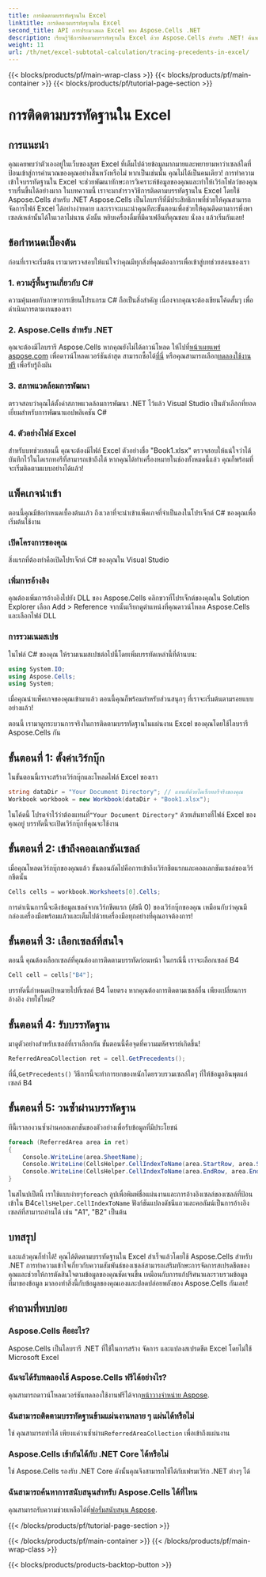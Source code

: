 ```yaml
---
title: การติดตามบรรทัดฐานใน Excel
linktitle: การติดตามบรรทัดฐานใน Excel
second_title: API การประมวลผล Excel ของ Aspose.Cells .NET
description: เรียนรู้วิธีการติดตามบรรทัดฐานใน Excel ด้วย Aspose.Cells สำหรับ .NET! ค้นพบบทช่วยสอนการเขียนโค้ดแบบทีละขั้นตอนที่จะช่วยเสริมทักษะการใช้สเปรดชีตของคุณ
weight: 11
url: /th/net/excel-subtotal-calculation/tracing-precedents-in-excel/
---
```


{{< blocks/products/pf/main-wrap-class >}}
{{< blocks/products/pf/main-container >}}
{{< blocks/products/pf/tutorial-page-section >}}

# การติดตามบรรทัดฐานใน Excel

## การแนะนำ
คุณเคยพบว่าตัวเองอยู่ในเว็บของสูตร Excel ที่เต็มไปด้วยข้อมูลมากมายและพยายามหาว่าเซลล์ใดที่ป้อนเข้าสู่การคำนวณของคุณอย่างสิ้นหวังหรือไม่ หากเป็นเช่นนั้น คุณไม่ได้เป็นคนเดียว! การทำความเข้าใจบรรทัดฐานใน Excel จะช่วยพัฒนาทักษะการวิเคราะห์ข้อมูลของคุณและทำให้เวิร์กโฟลว์ของคุณราบรื่นขึ้นได้อย่างมาก ในบทความนี้ เราจะมาสำรวจวิธีการติดตามบรรทัดฐานใน Excel โดยใช้ Aspose.Cells สำหรับ .NET Aspose.Cells เป็นไลบรารีที่มีประสิทธิภาพที่ช่วยให้คุณสามารถจัดการไฟล์ Excel ได้อย่างง่ายดาย และเราจะแนะนำคุณทีละขั้นตอนเพื่อช่วยให้คุณติดตามการพึ่งพาเซลล์เหล่านั้นได้ในเวลาไม่นาน ดังนั้น หยิบเครื่องดื่มที่มีคาเฟอีนที่คุณชอบ นั่งลง แล้วเริ่มกันเลย!
## ข้อกำหนดเบื้องต้น
ก่อนที่เราจะเริ่มต้น เรามาตรวจสอบให้แน่ใจว่าคุณมีทุกสิ่งที่คุณต้องการเพื่อเข้าสู่บทช่วยสอนของเรา 
### 1. ความรู้พื้นฐานเกี่ยวกับ C#
ความคุ้นเคยกับภาษาการเขียนโปรแกรม C# ถือเป็นสิ่งสำคัญ เนื่องจากคุณจะต้องเขียนโค้ดสั้นๆ เพื่อดำเนินการตามงานของเรา
### 2. Aspose.Cells สำหรับ .NET
คุณจะต้องมีไลบรารี Aspose.Cells หากคุณยังไม่ได้ดาวน์โหลด ให้ไปที่[หน้าเผยแพร่ aspose.com](https://releases.aspose.com/cells/net/) เพื่อดาวน์โหลดเวอร์ชันล่าสุด สามารถซื้อได้[ที่นี่](https://purchase.aspose.com/buy) หรือคุณสามารถเลือก[ทดลองใช้งานฟรี](https://releases.aspose.com/) เพื่อรับรู้ถึงมัน
### 3. สภาพแวดล้อมการพัฒนา
ตรวจสอบว่าคุณได้ตั้งค่าสภาพแวดล้อมการพัฒนา .NET ไว้แล้ว Visual Studio เป็นตัวเลือกที่ยอดเยี่ยมสำหรับการพัฒนาแอปพลิเคชัน C#
### 4. ตัวอย่างไฟล์ Excel
สำหรับบทช่วยสอนนี้ คุณจะต้องมีไฟล์ Excel ตัวอย่างชื่อ "Book1.xlsx" ตรวจสอบให้แน่ใจว่าได้บันทึกไว้ในไดเรกทอรีที่สามารถเข้าถึงได้ 
หากคุณได้ทำเครื่องหมายในช่องทั้งหมดนี้แล้ว คุณก็พร้อมที่จะเริ่มติดตามแบบอย่างได้แล้ว!
## แพ็คเกจนำเข้า
ตอนนี้คุณมีข้อกำหนดเบื้องต้นแล้ว ถึงเวลาที่จะนำเข้าแพ็คเกจที่จำเป็นลงในโปรเจ็กต์ C# ของคุณเพื่อเริ่มต้นใช้งาน
### เปิดโครงการของคุณ
สิ่งแรกที่ต้องทำคือเปิดโปรเจ็กต์ C# ของคุณใน Visual Studio
### เพิ่มการอ้างอิง
คุณต้องเพิ่มการอ้างอิงไปยัง DLL ของ Aspose.Cells คลิกขวาที่โปรเจ็กต์ของคุณใน Solution Explorer เลือก Add > Reference จากนั้นเรียกดูตำแหน่งที่คุณดาวน์โหลด Aspose.Cells และเลือกไฟล์ DLL
### การรวมเนมสเปซ
ในไฟล์ C# ของคุณ ให้รวมเนมสเปซต่อไปนี้โดยเพิ่มบรรทัดเหล่านี้ที่ด้านบน:
```csharp
using System.IO;
using Aspose.Cells;
using System;
```
เมื่อคุณนำแพ็คเกจของคุณเข้ามาแล้ว ตอนนี้คุณก็พร้อมสำหรับส่วนสนุกๆ ที่เราจะเริ่มต้นตามรอยแบบอย่างแล้ว!

ตอนนี้ เรามาดูกระบวนการจริงในการติดตามบรรทัดฐานในแผ่นงาน Excel ของคุณโดยใช้ไลบรารี Aspose.Cells กัน
## ขั้นตอนที่ 1: ตั้งค่าเวิร์กบุ๊ก
ในขั้นตอนนี้เราจะสร้างเวิร์กบุ๊กและโหลดไฟล์ Excel ของเรา
```csharp
string dataDir = "Your Document Directory"; // แทนที่ด้วยไดเร็กทอรีจริงของคุณ
Workbook workbook = new Workbook(dataDir + "Book1.xlsx");
```
 ในโค้ดนี้ โปรดจำไว้ว่าต้องแทนที่`"Your Document Directory"` ด้วยเส้นทางที่ไฟล์ Excel ของคุณอยู่ บรรทัดนี้จะเปิดเวิร์กบุ๊กที่คุณจะใช้งาน
## ขั้นตอนที่ 2: เข้าถึงคอลเลกชันเซลล์
เมื่อคุณโหลดเวิร์กบุ๊กของคุณแล้ว ขั้นตอนถัดไปคือการเข้าถึงเวิร์กชีตแรกและคอลเลกชันเซลล์ของเวิร์กชีตนั้น
```csharp
Cells cells = workbook.Worksheets[0].Cells;
```
การดำเนินการนี้จะดึงข้อมูลเซลล์จากเวิร์กชีตแรก (ดัชนี 0) ของเวิร์กบุ๊กของคุณ เหมือนกับว่าคุณมีกล่องเครื่องมือพร้อมแล้วและเต็มไปด้วยเครื่องมือทุกอย่างที่คุณอาจต้องการ!
## ขั้นตอนที่ 3: เลือกเซลล์ที่สนใจ
ตอนนี้ คุณต้องเลือกเซลล์ที่คุณต้องการติดตามบรรทัดก่อนหน้า ในกรณีนี้ เราจะเลือกเซลล์ B4
```csharp
Cell cell = cells["B4"];
```
บรรทัดนี้กำหนดเป้าหมายไปที่เซลล์ B4 โดยตรง หากคุณต้องการติดตามเซลล์อื่น เพียงเปลี่ยนการอ้างอิง ง่ายใช่ไหม?
## ขั้นตอนที่ 4: รับบรรทัดฐาน
มาดูตัวอย่างสำหรับเซลล์ที่เราเลือกกัน ขั้นตอนนี้คือจุดที่ความมหัศจรรย์เกิดขึ้น!
```csharp
ReferredAreaCollection ret = cell.GetPrecedents();
```
 ที่นี่,`GetPrecedents()` วิธีการนี้จะทำการยกของหนักโดยรวบรวมเซลล์ใดๆ ที่ให้ข้อมูลอินพุตแก่เซลล์ B4 
## ขั้นตอนที่ 5: วนซ้ำผ่านบรรทัดฐาน
ทีนี้เราลองวนซ้ำผ่านคอลเลกชันของตัวอย่างเพื่อรับข้อมูลที่มีประโยชน์
```csharp
foreach (ReferredArea area in ret)
{
    Console.WriteLine(area.SheetName);
    Console.WriteLine(CellsHelper.CellIndexToName(area.StartRow, area.StartColumn));
    Console.WriteLine(CellsHelper.CellIndexToName(area.EndRow, area.EndColumn));
}
```
 ในสไนปเป็ตนี้ เราใช้แบบง่ายๆ`foreach` ลูปเพื่อพิมพ์ชื่อแผ่นงานและการอ้างอิงเซลล์ของเซลล์ที่ป้อนเข้าใน B4`CellsHelper.CellIndexToName` ฟังก์ชันแปลงดัชนีแถวและคอลัมน์เป็นการอ้างอิงเซลล์ที่สามารถอ่านได้ เช่น "A1", "B2" เป็นต้น 

## บทสรุป
และแล้วคุณก็ทำได้! คุณได้ติดตามบรรทัดฐานใน Excel สำเร็จแล้วโดยใช้ Aspose.Cells สำหรับ .NET การทำความเข้าใจเกี่ยวกับความสัมพันธ์ของเซลล์สามารถเสริมทักษะการจัดการสเปรดชีตของคุณและช่วยให้การตัดสินใจตามข้อมูลของคุณชัดเจนขึ้น เหมือนกับการแก้ปริศนาและรวบรวมข้อมูลที่มาของข้อมูล มาลองทำสิ่งนี้กับข้อมูลของคุณเองและปลดปล่อยพลังของ Aspose.Cells กันเลย!
## คำถามที่พบบ่อย
### Aspose.Cells คืออะไร?  
Aspose.Cells เป็นไลบรารี .NET ที่ใช้ในการสร้าง จัดการ และแปลงสเปรดชีต Excel โดยไม่ใช้ Microsoft Excel
### ฉันจะได้รับทดลองใช้ Aspose.Cells ฟรีได้อย่างไร?  
 คุณสามารถดาวน์โหลดเวอร์ชันทดลองใช้งานฟรีได้จาก[หน้าวางจำหน่าย Aspose](https://releases.aspose.com/).
### ฉันสามารถติดตามบรรทัดฐานข้ามแผ่นงานหลาย ๆ แผ่นได้หรือไม่  
 ใช่ คุณสามารถทำได้ เพียงแค่วนซ้ำผ่าน`ReferredAreaCollection` เพื่อเข้าถึงแผ่นงาน
### Aspose.Cells เข้ากันได้กับ .NET Core ได้หรือไม่  
ใช่ Aspose.Cells รองรับ .NET Core ดังนั้นคุณจึงสามารถใช้ได้กับเฟรมเวิร์ก .NET ต่างๆ ได้
### ฉันสามารถค้นหาการสนับสนุนสำหรับ Aspose.Cells ได้ที่ไหน  
 คุณสามารถรับความช่วยเหลือได้ที่[ฟอรั่มสนับสนุน Aspose](https://forum.aspose.com/c/cells/9).

{{< /blocks/products/pf/tutorial-page-section >}}

{{< /blocks/products/pf/main-container >}}
{{< /blocks/products/pf/main-wrap-class >}}

{{< blocks/products/products-backtop-button >}}
